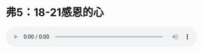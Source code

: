 # 弗5：18-21感恩的心

<audio style="width: 100%;" preload="false" controls controlslist="nodownload"><source src="http://file.simai.life/audio/mp3/old/12226.mp3" type="audio/mpeg">Your browser does not support the audio element.</audio>


